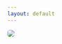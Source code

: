 ```yaml
---
layout: default
---
```

<title>freshfrogs.io</title>
<img src="../assets/frogs/websiteBannerFinal.png" style="border-radius: 5px;">